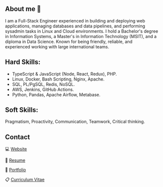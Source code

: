 ## About me 👋
I am a Full-Stack Engineer experienced in building and deploying web applications, managing databases and data pipelines, and performing sysadmin tasks in Linux and Cloud environments. I hold a Bachelor's degree in Information Systems, a Master's in Information Technology (MSIT), and a diploma in Data Science. Known for being friendly, reliable, and experienced working with large international teams.

## Hard Skills:
- TypeScript & JavaScript (Node, React, Redux), PHP.
- Linux, Docker, Bash Scripting, Nginx, Apache.
- SQL, PL/PgSQL, Redis, NoSQL.
- AWS, Jenkins, GitHub Actions. 
- Python, Pandas, Apache Airflow, Metabase.

## Soft Skills:
Pragmatism, Proactivity, Communication, Teamwork, Critical thinking.

## Contact
💻 [Website](https://jesusandres31.github.io/)

📄 [Resume](https://bit.ly/jesusandreszini-resume) 

💼 [Portfolio](https://github.com/jesusandres31/portfolio) 

📋 [Curriculum Vitae](https://bit.ly/jesusandreszini-curriculum-vitae) 

